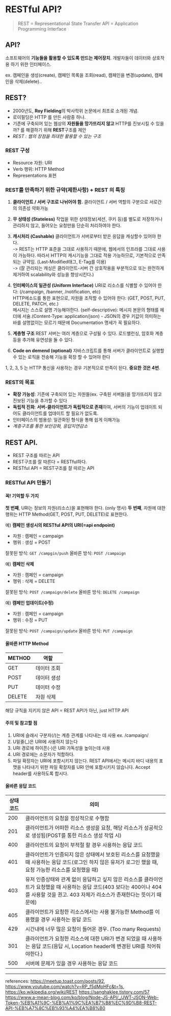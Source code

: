 # RESTful API?

> REST = Representational State Transfer
> API  = Application Programming Interface

## API?

소프트웨어의 **기능들을 활용할 수 있도록 만드는 제어장치**.
개발자들이 데이터와 상호작용 하기 위한 인터페이스.

ex. 캠페인을 생성(create), 캠페인 목록을 조회(read), 캠페인을 변경(update), 캠페인을 삭제(delete)..

## REST?

- 2000년도, **Roy Fielding**의 박사학위 논문에서 최초로 소개된 개념.
- 로이필딩은 HTTP 를 만든 사람중 하나.
- 기존에 구축되어 있는 웹상의 **자원들을 망가뜨리지 않고** HTTP를 진보시킬 수 있을까? 를 해결하기 위해 **REST**구조를 제안
- *REST : 웹의 장점을 최대한 활용할 수 있는 구조*

### REST 구성

- Resource 자원: URI
- Verb 행위: HTTP Method
- Representations 표현

### REST를 만족하기 위한 규약(제한사항) + REST 의 특징

1. **클라이언트 / 서버 구조로 나뉘어야 함.**
  클라이언트 / 서버 역할의 구분으로 서로간의 의존성 약화가능  

2. **무 상태성 (Stateless)** 
  작업을 위한 상태정보(세션, 쿠키 등)를 별도로 저장하거나 관리하지 않고, 들어오는 요청만을 단순히 처리하여야 한다.  

3. **캐시처리 (Cashable)**
  클라이언트가 서버로부터 받은 응답을 캐싱할수 있어야 한다.  
  -> REST는 HTTP 표준을 그대로 사용하기 때문에, 웹에서의 인프라를 그대로 사용이 가능하다. 따라서 HTTP의 캐시기능을 그대로 적용 가능하므로, 기본적으로 만족되는 규약임. (Last-Modified태그, E-Tag를 이용)  
  -> (잘 관리되는 캐싱은 클라이언트-서버 간 상호작용을 부분적으로 또는 완전하게 제거하여 scalability와 성능을 향상시킨다.)  

4. **인터페이스의 일관성 (Uniform Interface)**
  URI로 리소스를 식별할 수 있어야 한다: (/campaign, /banner, /notification, etc)  
  HTTP메소드를 통한 표현으로, 자원을 조작할 수 있어야 한다: (GET, POST, PUT, DELETE, PATCH, etc.)  
  메시지는 스스로 설명 가능해야한다. (self-descriptive): 메시지 본문의 형태를 헤더에 서술.(Content-Type: application/json) - JSON의 경우 키값이 의미하는 바를 설명없이는 모르기 때문에 Documentation 명세가 꼭 필요하다.  

5. **계층형 구조**
  REST 서버는 여러 계층으로 구성될 수 있다. 로드밸런싱, 암호화 계층등을 추가해 유연성을 둘 수 있다.

6. **Code on demend (optional)**
  자바스크립트를 통해 서버가 클라이언트로 실행할 수 있는 로직을 전송해 기능을 확장 할 수 있어야 한다

1, 2, 3, 5 는 HTTP 통신을 사용하는 경우 기본적으로 만족이 된다. **중요한 것은 4번**.

### REST의 목표

- **확장 가능성**: 기존에 구축되어 있는 자원들(ex. 구축된 서버들)을 망가뜨리지 않고 진보된 기능을 추가할 수 있다
- **독립적 진화**: **서버-클라이언트가 독립적으로 존재**하여, 서버의 기능이 업데이트 되어도 클라이언트를 업데이트 할 필요가 없도록.
- 인터페이스의 범용성: 일관화된 형식을 통해 쉽게 이해가능
- *계층구조를 통한 보안강화, 응답지연감소*

## REST API.

- REST 구조를 따르는 API
- REST구조를 잘 따른다 = RESTful하다.
- RESTful API = REST구조를 잘 따르는 API

### RESTful API 만들기

#### 꼭! 기억할 두 가지

**첫 번째**, URI는 정보의 자원(리소스)을 표현해야 한다. (only 명사)
**두 번째**, 자원에 대한 행위는 HTTP Method(GET, POST, PUT, DELETE)로 표현한다.

예) **캠페인 생성시의 RESTful API의 URI(=api endpoint)**

- 자원 : 캠페인 = campaign
- 행위 : 생성 = POST

잘못된 방식: `GET /campgin/push`
올바른 방식: `POST /campaign`

예) **캠페인 삭제**

- 자원 : 캠페인 = campaign
- 행위 : 삭제 = DELETE

잘못된 방식: `POST /campaign/delete`
올바른 방식: `DELETE /campaign`

예) **캠페인 업데이트(수정)**

- 자원 : 캠페인 = campaign
- 행위 : 수정 = PUT

잘못된 방식: `POST /campaign/update`
올바른 방식: `PUT /campaign`

#### 올바른 HTTP Method

| METHOD | 역할     |
| ------ | ------ |
| GET    | 데이터 조회 |
| POST   | 데이터 생성 |
| PUT    | 데이터 수정 |
| DELETE | 자원 삭제  |

해당 규칙을 지키지 않은 API = REST API가 아닌, just HTTP API

#### 주의 및 참고할 점

1. URI에 슬래시 구분자(/)는 계층 관계를 나타내는 데 사용
  ex. /campaign/
2. U밑줄(_)은 URI에 사용하지 않는다
3. URI 경로에 하이픈(-)은 URI 가독성을 높이는데 사용
4. URI 경로에는 소문자가 적합하다.
5. 파일 확장자는 URI에 포함시키지 않는다.
  REST API에서는 메시지 바디 내용의 포맷을 나타내기 위한 파일 확장자를 URI 안에 포함시키지 않습니다. Accept header를 사용하도록 합시다.

#### 올바른 응답 코드

| 상태코드 | 의미                                                                                                                |
| ---- | ----------------------------------------------------------------------------------------------------------------- |
| 200  | 클라이언트의 요청을 정상적으로 수행함                                                                                              |
| 201  | 클라이언트가 어떠한 리소스 생성을 요청, 해당 리소스가 성공적으로 생성됨(POST를 통한 리소스 생성 작업 시)                                                    |
| 400  | 클라이언트의 요청이 부적절 할 경우 사용하는 응답 코드                                                                                    |
| 401  | 클라이언트가 인증되지 않은 상태에서 보호된 리소스를 요청했을 때 사용하는 응답 코드(로그인 하지 않은 유저가 로그인 했을 때, 요청 가능한 리소스를 요청했을 때)                        |
| 403  | 유저 인증상태와 관계 없이 응답하고 싶지 않은 리소스를 클라이언트가 요청했을 때 사용하는 응답 코드(403 보다는 400이나 404를 사용할 것을 권고. 403 자체가 리소스가 존재한다는 뜻이기 때문에) |
| 405  | 클라이언트가 요청한 리소스에서는 사용 불가능한 Method를 이용했을 경우 사용하는 응답 코드                                                              |
| 429  | 시간내에 너무 많은 요청이 들어온 경우. (Too many Requests)                                                                        |
| 301  | 클라이언트가 요청한 리소스에 대한 URI가 변경 되었을 때 사용하는 응답 코드(응답 시, Location header에 변경된 URI를 적어줘야한다.)                              |
| 500  | 서버에 문제가 있을 경우 사용하는 응답 코드                                                                                          |

---
references: https://meetup.toast.com/posts/92, https://www.youtube.com/watch?v=RP_f5dMoHFc&t=1s, https://ko.wikipedia.org/wiki/REST https://sanghaklee.tistory.com/57 https://www.a-mean-blog.com/ko/blog/Node-JS-API/_/JWT-JSON-Web-Token-%EB%A1%9C-%EB%A1%9C%EA%B7%B8%EC%9D%B8-REST-API-%EB%A7%8C%EB%93%A4%EA%B8%B0